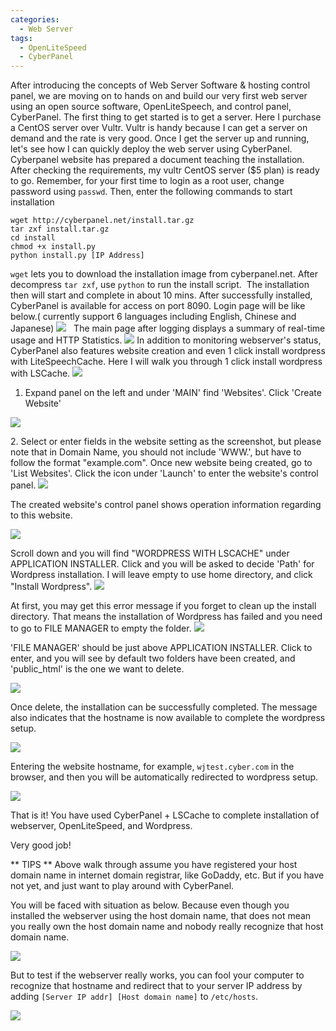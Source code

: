 ```yaml
---
categories:
  - Web Server
tags:
  - OpenLiteSpeed
  - CyberPanel
---
```

After introducing the concepts of Web Server Software & hosting control panel, we are moving on to hands on and build our very first web server using an open source software, OpenLiteSpeech, and control panel, CyberPanel. The first thing to get started is to get a server. Here I purchase a CentOS server over Vultr. Vultr is handy because I can get a server on demand and the rate is very good. Once I get the server up and running, let's see how I can quickly deploy the web server using CyberPanel. Cyberpanel website has prepared a document teaching the installation. After checking the requirements, my vultr CentOS server ($5 plan) is ready to go. Remember, for your first time to login as a root user, change password using `passwd`. Then, enter the following commands to start installation
```
wget http://cyberpanel.net/install.tar.gz
tar zxf install.tar.gz
cd install
chmod +x install.py
python install.py [IP Address]
```
`wget` lets you to download the installation image from cyberpanel.net. 
After decompress `tar zxf`, use `python` to run the install script.  
The installation then will start and complete in about 10 mins. 
After successfully installed, CyberPanel is available for access on port 8090. 
Login page will be like below.( currently support 6 languages including English, Chinese and Japanese) 
![](/assets/images/Screen-Shot-2018-01-18-at-8.22.32-PM.png)   
The main page after logging displays a summary of real-time usage and HTTP Statistics. 
![](/assets/images/Screen-Shot-2018-01-18-at-8.27.12-PM-1024x624.png) 
In addition to monitoring webserver's status, CyberPanel also features website creation and even 1 click install wordpress with LiteSpeechCache. Here I will walk you through 1 click install wordpress with LSCache.
 ![](/assets/images/Screen-Shot-2018-01-18-at-8.54.18-PM-1024x624.png)

1.  Expand panel on the left and under 'MAIN' find 'Websites'. Click 'Create Website'

![](/assets/images/Screen-Shot-2018-01-18-at-8.56.37-PM-1024x624.png) 

2\. Select or enter fields in the website setting as the screenshot, but please note that in Domain Name, 
you should not include 'WWW.', but have to follow the format "example.com". 
Once new website being created, go to 'List Websites'. 
Click the icon under 'Launch' to enter the website's control panel. 
![](/assets/images/Screen-Shot-2018-01-18-at-9.03.14-PM-1024x616.png) 

The created website's control panel shows operation information regarding to this website. 

![](/assets/images/Screen-Shot-2018-01-18-at-9.04.50-PM-1024x624.png) 

Scroll down and you will find "WORDPRESS WITH LSCACHE" under APPLICATION INSTALLER.
 Click and you will be asked to decide 'Path' for Wordpress installation. 
 I will leave empty to use home directory, and click "Install Wordpress". 
 ![](/assets/images/Screen-Shot-2018-01-18-at-9.05.46-PM-1024x624.png) 
 
 At first, you may get this error message if you forget to clean up the install directory. 
 That means the installation of Wordpress has failed and you need to go to FILE MANAGER to empty the folder. 
 ![](/assets/images/Screen-Shot-2018-01-21-at-10.30.18-AM.png)   
 
 'FILE MANAGER' should be just above APPLICATION INSTALLER. 
 Click to enter, and you will see by default two folders have been created, and 'public_html' is the one we want to delete. 
 
 ![](/assets/images/Screen-Shot-2018-01-21-at-10.42.27-AM.png) 
 
 Once delete, the installation can be successfully completed. 
 The message also indicates that the hostname is now available to complete the wordpress setup. 
 
 ![](/assets/images/Screen-Shot-2018-01-21-at-10.44.35-AM.png) 
 
 Entering the website hostname, for example, `wjtest.cyber.com` in the browser, and then you will be automatically redirected to wordpress setup. 
 
 ![](/assets/images/Screen-Shot-2018-01-21-at-10.49.29-AM.png)
 
 That is it! You have used CyberPanel + LSCache to complete installation of webserver, OpenLiteSpeed, and Wordpress. 
 
 Very good job!   
 
 
 ** TIPS **
 Above walk through assume you have registered your host domain name in internet domain registrar, like GoDaddy, etc.
 But if you have not yet, and just want to play around with CyberPanel. 
 
 You will be faced with situation as below. 
 Because even though you installed the webserver using the host domain name, that does not mean you really own the host domain name and nobody really recognize that host domain name. 
 
 ![](h/assets/images/Screen-Shot-2018-01-21-at-11.01.35-AM.png) 
 
 But to test if the webserver really works, you can fool your computer to recognize that hostname and redirect that to your server IP address by adding `[Server IP addr] [Host domain name]` to `/etc/hosts`. 
 
 ![](/assets/images/Screen-Shot-2018-01-21-at-11.07.21-AM-1.png)
